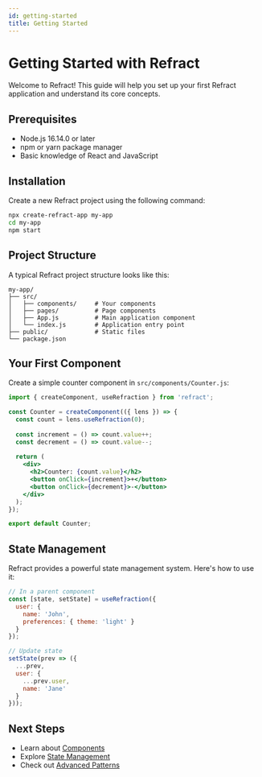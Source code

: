 ```yaml
---
id: getting-started
title: Getting Started
---
```


# Getting Started with Refract

Welcome to Refract! This guide will help you set up your first Refract application and understand its core concepts.

## Prerequisites

- Node.js 16.14.0 or later
- npm or yarn package manager
- Basic knowledge of React and JavaScript

## Installation

Create a new Refract project using the following command:

```bash
npx create-refract-app my-app
cd my-app
npm start
```

## Project Structure

A typical Refract project structure looks like this:

```
my-app/
├── src/
│   ├── components/     # Your components
│   ├── pages/          # Page components
│   ├── App.js          # Main application component
│   └── index.js        # Application entry point
├── public/             # Static files
└── package.json
```

## Your First Component

Create a simple counter component in `src/components/Counter.js`:

```jsx
import { createComponent, useRefraction } from 'refract';

const Counter = createComponent(({ lens }) => {
  const count = lens.useRefraction(0);
  
  const increment = () => count.value++;
  const decrement = () => count.value--;
  
  return (
    <div>
      <h2>Counter: {count.value}</h2>
      <button onClick={increment}>+</button>
      <button onClick={decrement}>-</button>
    </div>
  );
});

export default Counter;
```

## State Management

Refract provides a powerful state management system. Here's how to use it:

```jsx
// In a parent component
const [state, setState] = useRefraction({
  user: {
    name: 'John',
    preferences: { theme: 'light' }
  }
});

// Update state
setState(prev => ({
  ...prev,
  user: {
    ...prev.user,
    name: 'Jane'
  }
}));
```

## Next Steps

- Learn about [Components](../concepts/components)
- Explore [State Management](../concepts/state-management)
- Check out [Advanced Patterns](../advanced/performance)
